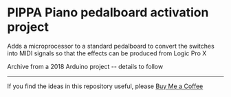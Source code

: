 # PIPPA Piano pedalboard activation project

Adds a microprocessor to a standard pedalboard to convert the switches into MIDI signals so that the effects can be produced from Logic Pro X 

Archive from a 2018 Arduino project 
-- details to follow 

---
If you find the ideas in this repository useful, please [Buy Me a Coffee](https://buymeacoffee.com/andysymons)
